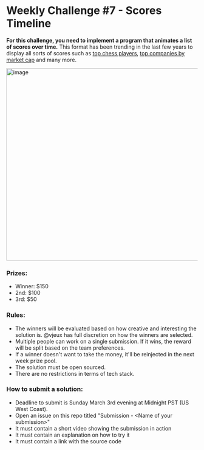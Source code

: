 # Weekly Challenge #7 - Scores Timeline

**For this challenge, you need to implement a program that animates a list of scores over time.** This format has been trending in the last few years to display all sorts of scores such as [top chess players](https://www.youtube.com/watch?v=z2DHpW79w0Y), [top companies by market cap](https://x.com/jameseagle17/status/1761430998128968005) and many more.

<img width="506" alt="image" src="https://github.com/Algorithm-Arena/weekly-challenge-7-scores-timeline/assets/197597/e61f6f1d-4d7b-4881-8303-c1b4ef63e952">


### Prizes:
* Winner: $150
* 2nd: $100
* 3rd: $50

### Rules:
* The winners will be evaluated based on how creative and interesting the solution is. @vjeux has full discretion on how the winners are selected.
* Multiple people can work on a single submission. If it wins, the reward will be split based on the team preferences.
* If a winner doesn't want to take the money, it'll be reinjected in the next week prize pool.
* The solution must be open sourced.
* There are no restrictions in terms of tech stack.

### How to submit a solution:
* Deadline to submit is Sunday March 3rd evening at Midnight PST (US West Coast).
* Open an issue on this repo titled "Submission - &lt;Name of your submission&gt;"
* It must contain a short video showing the submission in action
* It must contain an explanation on how to try it
* It must contain a link with the source code

